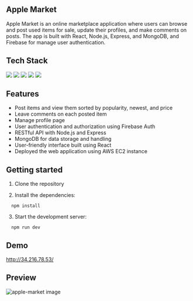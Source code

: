## Apple Market

Apple Market is an online marketplace application where users can browse and post used items for sale, update their profiles, and make comments on posts. The app is built with React, Node.js, Express, and MongoDB, and Firebase for manage user authentication.

## Tech Stack

<img src="https://img.shields.io/badge/React-61DAFB?style=flat-square&logo=react&logoColor=white"/> <img src="https://img.shields.io/badge/MongoDB-4-green?style=flat-square&logo=mongodb&logoColor=white"/> <img src="https://img.shields.io/badge/Node.js-16-green?style=flat-square&logo=node.js&logoColor=white"/> <img src="https://img.shields.io/badge/Firebase-9-orange?style=flat-square&logo=firebase&logoColor=white"/> <img src="https://img.shields.io/badge/AWS-232F3E?style=flat-square&logo=amazon-aws&logoColor=white"/>

## Features

- Post items and view them sorted by popularity, newest, and price
- Leave comments on each posted item
- Manage profile page
- User authentication and authorization using Firebase Auth
- RESTful API with Node.js and Express
- MongoDB for data storage and handling
- User-friendly interface built using React
- Deployed the web application using AWS EC2 instance

## Getting started

1. Clone the repository

2. Install the dependencies:

```
  npm install
```

3. Start the development server:

```
  npm run dev
```

## Demo

http://34.216.78.53/

## Preview

![apple-market image](https://user-images.githubusercontent.com/102700164/226548269-fd381ac6-c8d0-4da3-bb51-25265673b085.png)
